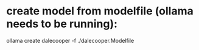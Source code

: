 # create model from modelfile (ollama needs to be running):

ollama create dalecooper -f ./dalecooper.Modelfile
